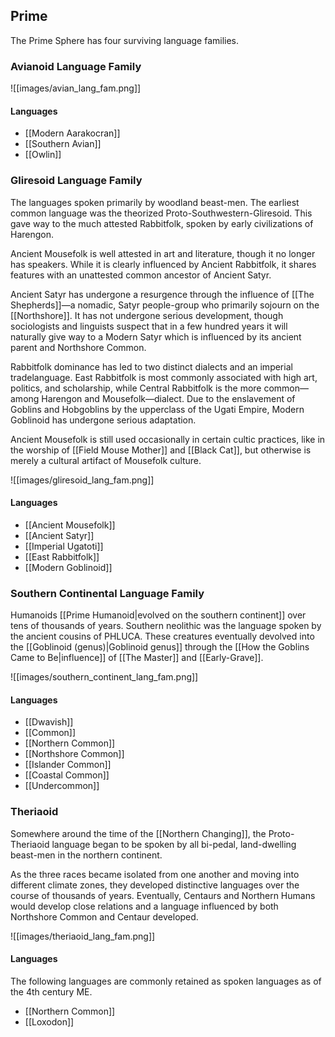 ## Prime

The Prime Sphere has four surviving language families.
### Avianoid Language Family

![[images/avian_lang_fam.png]]

#### Languages

- [[Modern Aarakocran]]
- [[Southern Avian]]
- [[Owlin]]
### Gliresoid Language Family

The languages spoken primarily by woodland beast-men. The earliest common language was the theorized Proto-Southwestern-Gliresoid. This gave way to the much attested Rabbitfolk, spoken by early civilizations of Harengon.

Ancient Mousefolk is well attested in art and literature, though it no longer has speakers. While it is clearly influenced by Ancient Rabbitfolk, it shares features with an unattested common ancestor of Ancient Satyr.

Ancient Satyr has undergone a resurgence through the influence of [[The Shepherds]]—a nomadic, Satyr people-group who primarily sojourn on the [[Northshore]]. It has not undergone serious development, though sociologists and linguists suspect that in a few hundred years it will naturally give way to a Modern Satyr which is influenced by its ancient parent and Northshore Common.

Rabbitfolk dominance has led to two distinct dialects and an imperial tradelanguage. East Rabbitfolk is most commonly associated with high art, politics, and scholarship, while Central Rabbitfolk is the more common—among Harengon and Mousefolk—dialect. Due to the enslavement of Goblins and Hobgoblins by the upperclass of the Ugati Empire, Modern Goblinoid has undergone serious adaptation.

Ancient Mousefolk is still used occasionally in certain cultic practices, like in the worship of [[Field Mouse Mother]] and [[Black Cat]], but otherwise is merely a cultural artifact of Mousefolk culture.

![[images/gliresoid_lang_fam.png]]
#### Languages

- [[Ancient Mousefolk]]
- [[Ancient Satyr]]
- [[Imperial Ugatoti]]
- [[East Rabbitfolk]]
- [[Modern Goblinoid]]
### Southern Continental Language Family

Humanoids [[Prime Humanoid|evolved on the southern continent]] over tens of thousands of years. Southern neolithic was the language spoken by the ancient cousins of PHLUCA. These creatures eventually devolved into the [[Goblinoid (genus)|Goblinoid genus]] through the [[How the Goblins Came to Be|influence]] of [[The Master]] and [[Early-Grave]].

![[images/southern_continent_lang_fam.png]]
#### Languages

- [[Dwavish]]
- [[Common]]
- [[Northern Common]]
- [[Northshore Common]]
- [[Islander Common]]
- [[Coastal Common]]
- [[Undercommon]]
### Theriaoid

Somewhere around the time of the [[Northern Changing]], the Proto-Theriaoid language began to be spoken by all bi-pedal, land-dwelling beast-men in the northern continent.

As the three races became isolated from one another and moving into different climate zones, they developed distinctive languages over the course of thousands of years. Eventually, Centaurs and Northern Humans would develop close relations and a language influenced by both Northshore Common and Centaur developed.

![[images/theriaoid_lang_fam.png]]
#### Languages

The following languages are commonly retained as spoken languages as of the 4th century ME.

- [[Northern Common]]
- [[Loxodon]]